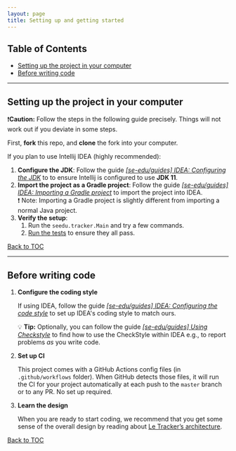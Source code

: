 ```yaml
---
layout: page
title: Setting up and getting started
---
```


## Table of Contents

- [Setting up the project in your computer](#setting-up-the-project-in-your-computer)
- [Before writing code](#before-writing-code)

---

## Setting up the project in your computer

:exclamation:**Caution:** Follow the steps in the following guide precisely. Things will not work out if you deviate in some steps.

First, **fork** this repo, and **clone** the fork into your computer.

If you plan to use Intellij IDEA (highly recommended):

1. **Configure the JDK**: Follow the guide [_[se-edu/guides] IDEA: Configuring the JDK_](https://se-education.org/guides/tutorials/intellijJdk.html) to to ensure Intellij is configured to use **JDK 11**.
1. **Import the project as a Gradle project**: Follow the guide [_[se-edu/guides] IDEA: Importing a Gradle project_](https://se-education.org/guides/tutorials/intellijImportGradleProject.html) to import the project into IDEA.\
   :exclamation: Note: Importing a Gradle project is slightly different from importing a normal Java project.
1. **Verify the setup**:
   1. Run the `seedu.tracker.Main` and try a few commands.
   1. [Run the tests](Testing.md) to ensure they all pass.

[Back to TOC](#table-of-contents)

---

## Before writing code

1. **Configure the coding style**

   If using IDEA, follow the guide [_[se-edu/guides] IDEA: Configuring the code style_](https://se-education.org/guides/tutorials/intellijCodeStyle.html) to set up IDEA's coding style to match ours.

   :bulb: **Tip:**
   Optionally, you can follow the guide [_[se-edu/guides] Using Checkstyle_](https://se-education.org/guides/tutorials/checkstyle.html) to find how to use the CheckStyle within IDEA e.g., to report problems _as_ you write code.

1. **Set up CI**

   This project comes with a GitHub Actions config files (in `.github/workflows` folder). When GitHub detects those files, it will run the CI for your project automatically at each push to the `master` branch or to any PR. No set up required.

1. **Learn the design**

   When you are ready to start coding, we recommend that you get some sense of the overall design by reading about [Le Tracker’s architecture](DeveloperGuide.md#architecture).

[Back to TOC](#table-of-contents)
